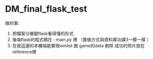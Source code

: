 # DM_final_flask_test
做的事:
1. 把檔案分層變flask看得懂的形式
2. 後端flask的程式碼在 : main.py 裡 （實做方式與資料庫功課3一模一樣 ）
3. 在我這邊的本機端能實現winlist 跟 game的data 刪除 成功的照片放在reference裡
